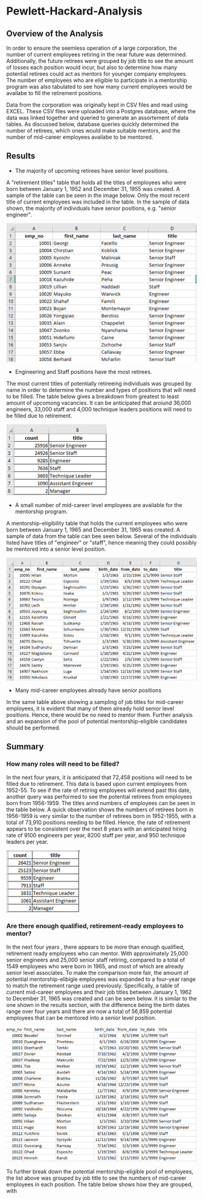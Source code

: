 # Pewlett-Hackard-Analysis
## Overview of the Analysis
In order to ensure the seemless operation of a large corporation, the number of current employees retiring in the near future was determined.  Additionally, the future retirees were grouped by job title to see the amount of losses each position would incur, but also to determine how many potential retirees could act as mentors for younger company employees.  The number of employees who are eligible to participate in a mentorship program was also tabulated to see how many current employees would be availabe to fill the retirement positions.    

Data from the corporation was originally kept in CSV files and read using EXCEL.  These CSV files were uploaded into a Postgres database, where the data was linked together and queried to generate an assortement of data tables.  As discussed below, database queries quickly determined the number of retirees, which ones would make suitable mentors, and the number of mid-career employees availabe to be mentored.

## Results
* The majority of upcoming retirees have senior level positions.  

A "retirement titles" table that holds all the titles of employees who were born between January 1, 1952 and December 31, 1955 was created.  A sample of the table can be seen in the image below.  Only the most recent title of current employees was included in the table.  In the sample of data shown, the majority of individuals have senior positions, e.g. "senior engineer".  

![employee retirment table for employees born from 1952-1955](Screenshots/unique_titles.png)
  
* Engineering and Staff positions have the most retirees.

The most current titles of potentially retireeing individuals was grouped by name in order to determine the number and types of positions that will need to be filled.  The table below gives a breakdown from greatest to least amount of upcomong vacancies.  It can be anticipated that aroiund 36,000 engineers, 33,000 staff and 4,000 technique leaders positions will need to be filled due to retirement.   

![table of jobs that will need to be filled by titles](Screenshots/retiring_titles.png)

* A small number of mid-career level employees are available for the mentorship program. 

A mentorship-eligibility table that holds the current employees who were born between January 1, 1965 and December 31, 1965 was created.  A sample of data from the table can bee seen below.  Several of the individuals listed have titles of "engineer" or "staff", hence meaning they could possibly be mentored into a senior level position.      

![table of mentorship-eligible individuals born in 1965](Screenshots/mentorship_eligibilty.png)

* Many mid-career employees already have senior positions 

In the same table above showing a sampling of job titles for mid-career employees, it is evident that many of them already hold senior level positions.  Hence, there would be no need to mentor them.  Further analysis and an expansion of the pool of potential mentorship-eligible candidates should be performed.  


## Summary
### How many roles will need to be filled?
In the next four years, it is anticipated that 72,458 positions will need to be filled due to retirement.  This data is based upon current employees from 1952-55.  To see if the rate of retiring employees will extend past this date, another query was performed to see the potential retirees from employees born from 1956-1959.  The titles annd numbers of employees can be seen in the table below.  A quick observation shows the numbers of retirees born in 1956-1959 is very similar to the number of retirees born in 1952-1955, with a total of 73,910 positions needing to be filled.  Hence, the rate of retirement appears to be consistent over the next 8 years with an anticipated hiring rate of 9100 engineers per year, 8200 staff per year, and 950 technique leaders per year.  

![table of retirment jobs that will need to be filled for employees born 1956-1959](Screenshots/further_retiring_titles.png)

### Are there enough qualified, retirement-ready employees to mentor?
In the next four years , there appears to be more than enough qualified, retirement ready employees who can mentor.  With approximately 25,000 senior engineers and 25,000 senior staff retiring, compared to a total of 1549 employees who were born in 1965, and most of which are already senior level associates.  To make the comparison more fair, the amount of potential mentorship-elibigle employees was expanded to a four-year range to match the retirement range used previously.  Specifically, a table of current mid-career employees and their job titles between January 1, 1962 to December 31, 1965 was created and can be seen below.  It is similar to the one shown in the results section, with the difference being the birth dates range over four years and there are now a total of 56,859 potential employees that can be mentored into a senior level position.  

![table of mentorship-eligible individuals born from 1962-1965](Screenshots/further_mentorship_eligibilty.png)

To further break down the potential mentorship-eligible pool of employees, the list above was grouped by job title to see the numbers of mid-career employees in each position.  The table below shows how they are grouped, with 




 
